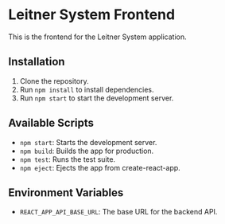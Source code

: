 # Leitner System Frontend

This is the frontend for the Leitner System application.

## Installation

1. Clone the repository.
2. Run `npm install` to install dependencies.
3. Run `npm start` to start the development server.

## Available Scripts

- `npm start`: Starts the development server.
- `npm build`: Builds the app for production.
- `npm test`: Runs the test suite.
- `npm eject`: Ejects the app from create-react-app.

## Environment Variables

- `REACT_APP_API_BASE_URL`: The base URL for the backend API.
